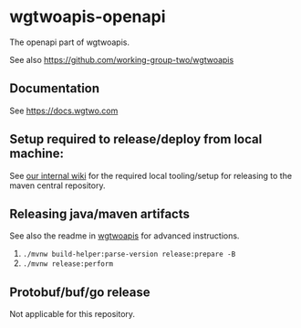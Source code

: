 # wgtwoapis-openapi
The openapi part of wgtwoapis.

See also https://github.com/working-group-two/wgtwoapis

## Documentation
See https://docs.wgtwo.com


## Setup required to release/deploy from local machine:

See [our internal wiki](https://github.com/omnicate/loltel/wiki/Public-APIs#releasing-to-the-maven-central-repository) for the required local tooling/setup for releasing to the maven central repository.

## Releasing java/maven artifacts

See also the readme in [wgtwoapis](https://github.com/working-group-two/wgtwoapis) for
advanced instructions.

1. `./mvnw build-helper:parse-version release:prepare -B`
2. `./mvnw release:perform`

## Protobuf/buf/go release

Not applicable for this repository.
